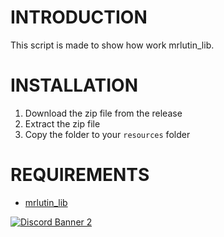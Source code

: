 # INTRODUCTION
This script is made to show how work mrlutin_lib.

# INSTALLATION
1. Download the zip file from the release
2. Extract the zip file
3. Copy the folder to your `resources` folder 

# REQUIREMENTS
- [mrlutin_lib](https://mrlutin.tebex.io/package/5883235)

<a href='https://discord.gg/zTdZg4fgV7'>![Discord Banner 2](https://discordapp.com/api/guilds/329958586342047746/widget.png?style=banner2)</a>
